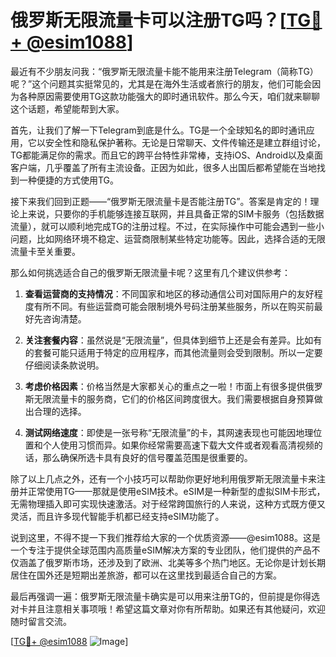 # 俄罗斯无限流量卡可以注册TG吗？[[TG💪+ @esim1088](https://t.me/s/esim1088)]

最近有不少朋友问我：“俄罗斯无限流量卡能不能用来注册Telegram（简称TG）呢？”这个问题其实挺常见的，尤其是在海外生活或者旅行的朋友，他们可能会因为各种原因需要使用TG这款功能强大的即时通讯软件。那么今天，咱们就来聊聊这个话题，希望能帮到大家。

首先，让我们了解一下Telegram到底是什么。TG是一个全球知名的即时通讯应用，它以安全性和隐私保护著称。无论是日常聊天、文件传输还是建立群组讨论，TG都能满足你的需求。而且它的跨平台特性非常棒，支持iOS、Android以及桌面客户端，几乎覆盖了所有主流设备。正因为如此，很多人出国后都希望能在当地找到一种便捷的方式使用TG。

接下来我们回到正题——“俄罗斯无限流量卡是否能注册TG”。答案是肯定的！理论上来说，只要你的手机能够连接互联网，并且具备正常的SIM卡服务（包括数据流量），就可以顺利地完成TG的注册过程。不过，在实际操作中可能会遇到一些小问题，比如网络环境不稳定、运营商限制某些特定功能等。因此，选择合适的无限流量卡至关重要。

那么如何挑选适合自己的俄罗斯无限流量卡呢？这里有几个建议供参考：

1. **查看运营商的支持情况**：不同国家和地区的移动通信公司对国际用户的友好程度有所不同。有些运营商可能会限制境外号码注册某些服务，所以在购买前最好先咨询清楚。
   
2. **关注套餐内容**：虽然说是“无限流量”，但具体到细节上还是会有差异。比如有的套餐可能只适用于特定的应用程序，而其他流量则会受到限制。所以一定要仔细阅读条款说明。

3. **考虑价格因素**：价格当然是大家都关心的重点之一啦！市面上有很多提供俄罗斯无限流量卡的服务商，它们的价格区间跨度很大。我们需要根据自身预算做出合理的选择。

4. **测试网络速度**：即使是一张号称“无限流量”的卡，其网速表现也可能因地理位置和个人使用习惯而异。如果你经常需要高速下载大文件或者观看高清视频的话，那么确保所选卡具有良好的信号覆盖范围是很重要的。

除了以上几点之外，还有一个小技巧可以帮助你更好地利用俄罗斯无限流量卡来注册并正常使用TG——那就是使用eSIM技术。eSIM是一种新型的虚拟SIM卡形式，无需物理插入即可实现快速激活。对于经常跨国旅行的人来说，这种方式既方便又灵活，而且许多现代智能手机都已经支持eSIM功能了。

说到这里，不得不提一下我们推荐给大家的一个优质资源——@esim1088。这是一个专注于提供全球范围内高质量eSIM解决方案的专业团队，他们提供的产品不仅涵盖了俄罗斯市场，还涉及到了欧洲、北美等多个热门地区。无论你是计划长期居住在国外还是短期出差旅游，都可以在这里找到最适合自己的方案。

最后再强调一遍：俄罗斯无限流量卡确实是可以用来注册TG的，但前提是你得选对卡并且注意相关事项哦！希望这篇文章对你有所帮助。如果还有其他疑问，欢迎随时留言交流。

[[TG💪+ @esim1088](https://t.me/s/esim1088) ![Image](https://i.postimg.cc/4NQfJmqS/Snipaste-2025-05-13-00-14-12.png)]